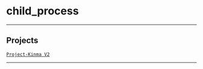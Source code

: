 # child_process

---

## Projects
[`Project-Kinma V2`](https://github.com/lxRbckl/Project-Kinma/blob/V2/README.md)

---